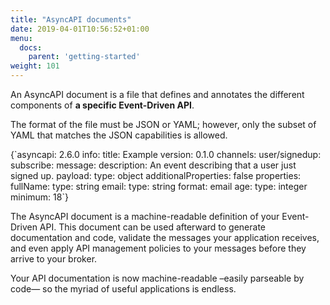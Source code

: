 ```yaml
---
title: "AsyncAPI documents"
date: 2019-04-01T10:56:52+01:00
menu:
  docs:
    parent: 'getting-started'
weight: 101
---
```


An AsyncAPI document is a file that defines and annotates the different components of **a specific Event-Driven API**.

The format of the file must be JSON or YAML; however, only the subset of YAML that matches the JSON capabilities is allowed.

<CodeBlock>
{`asyncapi: 2.6.0
info:
  title: Example
  version: 0.1.0
channels:
  user/signedup:
    subscribe:
      message:
        description: An event describing that a user just signed up.
        payload:
          type: object
          additionalProperties: false
          properties:
            fullName:
              type: string
            email:
              type: string
              format: email
            age:
              type: integer
              minimum: 18`}
</CodeBlock>

The AsyncAPI document is a machine-readable definition of your Event-Driven API. This document can be used afterward to generate documentation and code, validate the messages your application receives, and even apply API management policies to your messages before they arrive to your broker.

Your API documentation is now machine-readable –easily parseable by code— so the myriad of useful applications is endless.

